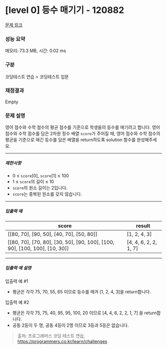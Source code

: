 # [level 0] 등수 매기기 - 120882 

[문제 링크](https://school.programmers.co.kr/learn/courses/30/lessons/120882) 

### 성능 요약

메모리: 73.3 MB, 시간: 0.02 ms

### 구분

코딩테스트 연습 > 코딩테스트 입문

### 채점결과

Empty

### 문제 설명

<p>영어 점수와 수학 점수의 평균 점수를 기준으로 학생들의 등수를 매기려고 합니다. 영어 점수와 수학 점수를 담은 2차원 정수 배열 <code>score</code>가 주어질 때, 영어 점수와 수학 점수의 평균을 기준으로 매긴 등수를 담은 배열을 return하도록 solution 함수를 완성해주세요.</p>

<hr>

<h5>제한사항</h5>

<ul>
<li>0 ≤ <code>score</code>[0], <code>score</code>[1] ≤ 100</li>
<li>1 ≤ <code>score</code>의 길이 ≤ 10</li>
<li><code>score</code>의 원소 길이는 2입니다.</li>
<li><code>score</code>는 중복된 원소를 갖지 않습니다.</li>
</ul>

<hr>

<h5>입출력 예</h5>
<table class="table">
        <thead><tr>
<th>score</th>
<th>result</th>
</tr>
</thead>
        <tbody><tr>
<td>[[80, 70], [90, 50], [40, 70], [50, 80]]</td>
<td>[1, 2, 4, 3]</td>
</tr>
<tr>
<td>[[80, 70], [70, 80], [30, 50], [90, 100], [100, 90], [100, 100], [10, 30]]</td>
<td>[4, 4, 6, 2, 2, 1, 7]</td>
</tr>
</tbody>
      </table>
<hr>

<h5>입출력 예 설명</h5>

<p>입출력 예 #1</p>

<ul>
<li>평균은 각각 75, 70, 55, 65 이므로 등수를 매겨 [1, 2, 4, 3]을 return합니다.</li>
</ul>

<p>입출력 예 #2</p>

<ul>
<li>평균은 각각 75, 75, 40, 95, 95, 100, 20 이므로 [4, 4, 6, 2, 2, 1, 7] 을 return합니다.</li>
<li>공동 2등이 두 명, 공동 4등이 2명 이므로 3등과 5등은 없습니다.</li>
</ul>


> 출처: 프로그래머스 코딩 테스트 연습, https://programmers.co.kr/learn/challenges